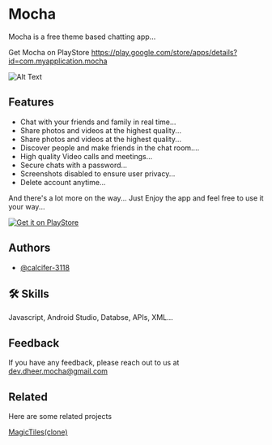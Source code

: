 
# Mocha

Mocha is a free theme based chatting app...


Get Mocha on PlayStore https://play.google.com/store/apps/details?id=com.myapplication.mocha






![Alt Text](https://s10.gifyu.com/images/Video-Recorder-1.gif)



## Features

- Chat with your friends and family in real time...
- Share photos and videos at the highest quality...
- Share photos and videos at the highest quality...
- Discover people and make friends in the chat room....
- High quality Video calls and meetings...
- Secure chats with a password...
- Screenshots disabled to ensure user privacy...
- Delete account anytime...

And there's a lot more on the way... Just Enjoy the app and feel free to use it your way...




[![Get it on PlayStore](https://play.google.com/intl/en_us/badges/static/images/badges/en_badge_web_generic.png)](https://play.google.com/store/apps/details?id=com.myapplication.mocha)


## Authors

- [@calcifer-3118](https://www.github.com/calcifer-3118)


## 🛠 Skills
Javascript, Android Studio, Databse, APIs, XML...


## Feedback

If you have any feedback, please reach out to us at dev.dheer.mocha@gmail.com


## Related

Here are some related projects

[MagicTiles(clone)](https://github.com/calcifer-3118/MagicTilesClone)

